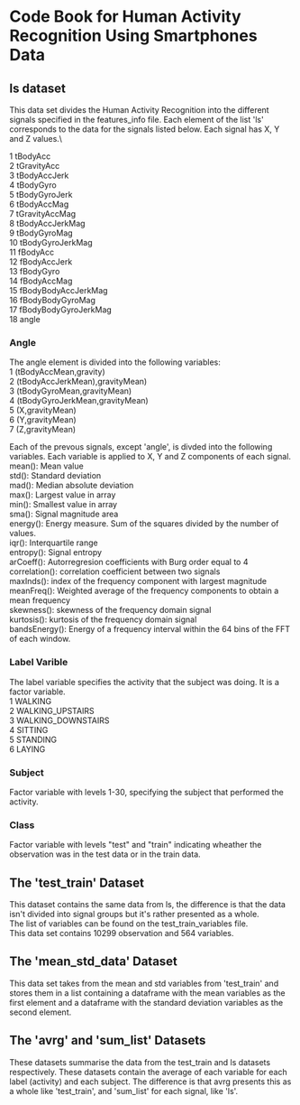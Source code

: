 # Code Book for Human Activity Recognition Using Smartphones Data
## ls dataset
This data set divides the Human Activity Recognition into the different signals specified in the features_info file. Each element of the list 'ls' corresponds to the data for the signals listed below. Each signal has X, Y and Z values.\

1 tBodyAcc\
2 tGravityAcc\
3 tBodyAccJerk\
4 tBodyGyro\
5 tBodyGyroJerk\
6 tBodyAccMag\
7 tGravityAccMag\
8 tBodyAccJerkMag\
9 tBodyGyroMag\
10 tBodyGyroJerkMag\
11 fBodyAcc\
12 fBodyAccJerk\
13 fBodyGyro\
14 fBodyAccMag\
15 fBodyBodyAccJerkMag\
16 fBodyBodyGyroMag\
17 fBodyBodyGyroJerkMag\
18 angle
### Angle
The angle element is divided into the following variables:\
1 (tBodyAccMean,gravity)\
2 (tBodyAccJerkMean),gravityMean)\
3 (tBodyGyroMean,gravityMean)\
4 (tBodyGyroJerkMean,gravityMean)\
5 (X,gravityMean)\
6 (Y,gravityMean)\
7 (Z,gravityMean)

Each of the prevous signals, except 'angle', is divded into the following variables. Each variable is applied to X, Y and Z components of each signal.\
mean(): Mean value\
std(): Standard deviation\
mad(): Median absolute deviation\
max(): Largest value in array\
min(): Smallest value in array\
sma(): Signal magnitude area\
energy(): Energy measure. Sum of the squares divided by the number of values.\
iqr(): Interquartile range\
entropy(): Signal entropy\
arCoeff(): Autorregresion coefficients with Burg order equal to 4\
correlation(): correlation coefficient between two signals\
maxInds(): index of the frequency component with largest magnitude\
meanFreq(): Weighted average of the frequency components to obtain a mean frequency\
skewness(): skewness of the frequency domain signal\
kurtosis(): kurtosis of the frequency domain signal\
bandsEnergy(): Energy of a frequency interval within the 64 bins of the FFT of each window.
### Label Varible
The label variable specifies the activity that the subject was doing. It is a factor variable.\
1 WALKING\
2 WALKING_UPSTAIRS\
3 WALKING_DOWNSTAIRS\
4 SITTING\
5 STANDING\
6 LAYING
### Subject
Factor variable with levels 1-30, specifying the subject that performed the activity.
### Class
Factor variable with levels "test" and "train" indicating wheather the observation was in the test data or in the train data.

## The 'test_train' Dataset
This dataset contains the same data from ls, the difference is that the data isn't divided into signal groups but it's rather presented as a whole.\
The list of variables can be found on the test_train_variables file.\
This data set contains 10299 observation and 564 variables. 
## The 'mean_std_data' Dataset
This data set takes from the mean and std variables from 'test_train' and stores them in a list containing a dataframe with the mean variables as the first element and a dataframe with the standard deviation variables as the second element. 
## The 'avrg' and 'sum_list' Datasets
These datasets summarise the data from the test_train and ls datasets respectively. These datasets contain the average of each variable for each label (activity) and each subject. 
The difference is that avrg presents this as a whole like 'test_train', and 'sum_list' for each signal, like 'ls'. 